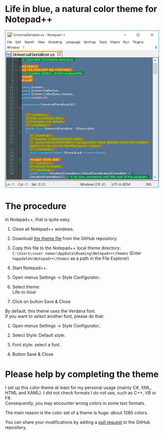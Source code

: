 ﻿# Life in blue, a natural color theme for Notepad++

![](https://raw.githubusercontent.com/ChrisBertrandDotNet/Programming-in-blue/master/Notepad%2B%2B/life_in_blue_Notepad%2B%2B.png)

# The procedure

In Notepad++, that is quite easy.

1.  Close all Notepad++ windows.
    
2.  Download [the theme file](https://raw.githubusercontent.com/ChrisBertrandDotNet/Programming-in-blue/master/Notepad%2B%2B/Life-in-blue.xml) from the GitHub repository.
    
3.  Copy this file to the Notepad++ local theme directory:  
	`C:\Users\<user name>\AppData\Roaming\Notepad++\themes`
	(Enter `%appdata%\Notepad++\themes` as a path in the File Explorer)
    
4.  Start Notepad++.
    
5.  Open menus Settings → Style Configurator..
    
6.  Select theme:  
    Life-in-blue
    
7.  Click on button Save & Close
    

By default, this theme uses the Verdana font.  
If you want to select another font, please do that:

1.  Open menus Settings → Style Configurator..
    
2.  Select Style: Default style.
    
3.  Font style: select a font.
    
4.  Button Save & Close
    

# Please help by completing the theme

I set up this color theme at least for my personal usage (mainly C#, XML, HTML and XAML). I did not check formats I do not use, such as C++, VB or F#.  
Consequently, you may encounter wrong colors in some text formats.

The main reason is the color set of a theme is huge: about 1280 colors.  

You can share your modifications by adding a [pull request](https://github.com/ChrisBertrandDotNet/Programming-in-blue/pulls) to the GitHub repository.